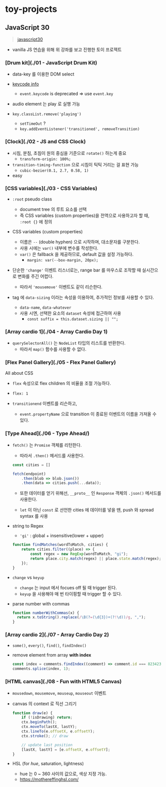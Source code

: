# toy-projects 

## JavaScript 30 

> [javascript30](https://javascript30.com/) 

- vanilla JS 연습을 위해 위 강좌를 보고 진행한 토이 프로젝트

### [Drum kit](./01 - JavaScript Drum Kit)

- data-key 를 이용한 DOM select
- [keycode info](https://www.toptal.com/developers/keycode)
  - `event.keycode` is deprecated => use `event.key `

- audio element 는 play 로 실행 가능 
- `key.classList.remove('playing')`
  - `setTimeOut` ? 
  - `key.addEventListener('transitioned', removeTransition)`



### [Clock](./02 - JS and CSS Clock)

- 시침, 분침, 초침이 원의 중심을 기준으로 `rotate()` 하는게 중요
  - `transform-origin: 100%;`
- `transition-timing-function` 으로 시침이 틱틱 거리는 걸 표현 가능 
  - `cubic-bezier(0.1, 2.7, 0.58, 1)`
- easy



### [CSS variables](./03 - CSS Variables)

- `:root` pseudo class 
  - document tree 의 루트 요소를 선택
  - 즉 CSS variables (custom properties)을 전역으로 사용하고자 할 때, `:root {}` 에 정의
- CSS variables (custom properties)
  - 이름은 `--` (double hyphen) 으로 시작하며, 대소문자를 구분한다. 
  - 사용 시에는 `var()` 내부에 변수를 작성한다. 
  - `var()` 은 fallback 을 제공하므로, default 값을 설정 가능하다. 
    - `margin: var(--box-margin, 20px);`

- 단순한 `'change'` 이벤트 리스너로는, range bar 를 마우스로 조작할 때 실시간으로 변화를 주긴 어렵다. 
  - 따라서 `'mousemove'` 이벤트도 같이 리슨한다. 
- tag 에 `data-sizing` 이라는 속성을 이용하여, 추가적인 정보를 사용할 수 있다. 
  - `data-name`, `data-whatever` 
  - 사용 시엔, 선택한 요소의 `dataset` 속성에 접근하여 사용
    - `const suffix = this.dataset.sizing || "";`



### [Array cardio 1](./04 - Array Cardio Day 1)

- `querySelectorAll()` 는 `NodeList` 타입의 리스트를 반환한다. 
  - 따라서 `map()` 함수를 사용할 수 없다.  



### [Flex Panel Gallery](./05 - Flex Panel Gallery)

All about CSS

- `flex` 속성으로 flex children 의 비율을 조절 가능하다. 
- `flex: 1` 

- `transitionend` 이벤트를 리슨하고, 
  - `event.propertyName` 으로 transition 이 종료된 이벤트의 이름을 가져올 수 있다. 

 

### [Type Ahead](./06 - Type Ahead/)

- `fetch()` 는 `Promise` 객체를 리턴한다. 

  - 따라서 `.then()` 메서드를 사용한다. 

  ```javascript
  const cities = []
  
  fetch(endpoint)
      .then(blob => blob.json())
      .then(data => cities.push(...data));
  ```

  - 또한 데이터를 얻기 위해선, `__proto__` 인 `Response` 객체의 `.json()` 메서드를 사용한다. 

  - `let` 이 아닌 `const` 로 선언한 cities 에 데이터를 넣을 땐, push 와 spread syntax 를 사용 

- string to Regex 

  - `'gi'` : global + insensitive(lower + upper)

  ```js
  function findMatches(wordToMatch, cities) {
      return cities.filter((place) => {
          const regex = new RegExp(wordToMatch, "gi");
          return place.city.match(regex) || place.state.match(regex);
      });
  }
  ```

- `change` vs `keyup`
  - `change` 는 input 에서 focues off 될 때 trigger 된다. 
  - `keyup` 을 사용해야 매 번 타이핑할 때 trigger 할 수 있다. 

- parse number with commas

  ```js
  function numberWithCommas(x) {
  	return x.toString().replace(/\B(?=(\d{3})+(?!\d))/g, ",");
  }
  ```



### [Array cardio 2](./07 - Array Cardio Day 2)

- `some()`, `every()`, `find()`, `findIndex()`

- remove element from array **with index**

  ```js
  const index = comments.findIndex((comment) => comment.id === 823423);
  comments.splice(index, 1);
  ```



### [HTML canvas](./08 - Fun with HTML5 Canvas)

- `mousedown`, `mousemove`, `mouseup`, `mouseout` 이벤트

- canvas 의 context 로 직선 그리기 

  ```js
  function draw(e) {
      if (!isDrawing) return;
      ctx.beginPath();
      ctx.moveTo(lastX, lastY);
      ctx.lineTo(e.offsetX, e.offsetY);
      ctx.stroke(); // draw
  
      // update last position
      [lastX, lastY] = [e.offsetX, e.offsetY];
  }
  ```

- HSL (for *hue*, saturation, lightness) 
  - hue 는 0 ~ 360 사이의 값으로, 색상 지정 가능.
  - https://mothereffinghsl.com/









